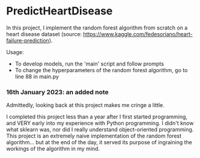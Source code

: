 # PredictHeartDisease

In this project, I implement the random forest algorithm from scratch on a heart disease dataset (source: https://www.kaggle.com/fedesoriano/heart-failure-prediction).

Usage: 
* To develop models, run the 'main' script and follow prompts
* To change the hyperparameters of the random forest algorithm, go to line 88 in main.py

### 16th January 2023: an added note

Admittedly, looking back at this project makes me cringe a little.

I completed this project less than a year after I first started programming, and VERY early into my experience with Python programming. I didn't know what sklearn was, nor did I really understand object-oriented programming. This project is an extremely naive implementation of the random forest algorithm... but at the end of the day, it served its purpose of ingraining the workings of the algorithm in my mind.

